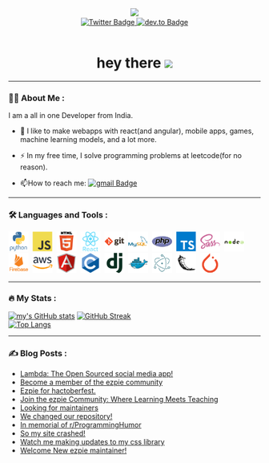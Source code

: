 <div id="header" align="center">
  <img src="https://user-images.githubusercontent.com/104765117/194759558-17dc6b7e-759c-43fb-b0a6-6606fe9a49c3.png" width="200"/>
</div>
<div id="badges" align="center">
  <a href="https://twitter.com/EzpieCo">
    <img src="https://img.shields.io/badge/Twiiter-blue?style=for-the-badge&logo=twitter&logoColor=white" alt="Twitter Badge"/>
  </a>
  <a href="https://dev.to/ezpieco">
    <img src="https://img.shields.io/badge/dev.to-black?style=for-the-badge&logo=dev.to&logoColor=white" alt="dev.to Badge"/>
  </a>
</div>
<div align="center">
  <img src="https://komarev.com/ghpvc/?username=ishaan010&style=flat-square&color=blue" alt=""/>
</div>
<div align="center">
  <h1>
    hey there
    <img src="https://media.giphy.com/media/hvRJCLFzcasrR4ia7z/giphy.gif" width="30px"/>
  </h1>
</div>

---

### :technologist: About Me :
I am a all in one Developer from India.

- :telescope: I like to make webapps with react(and angular), mobile apps, games, machine learning models, and a lot more.

- :zap: In my free time, I solve programming problems at leetcode(for no reason).

- :mailbox:How to reach me: [![gmail Badge](https://img.shields.io/badge/-Gmail-white?style=flat&logo=Gmail&logoColor=red)](https://mail.google.com/mail/u/0/#inbox?compose=VpCqJZNgsxKtkBZBfFmzqBqhNtPFmWJkzGkCPDbQNZXMWdCbkXSgNxTjBPHzDcHWkSZbFQv)

---

### :hammer_and_wrench: Languages and Tools :
<div>
  <img src="https://github.com/devicons/devicon/blob/master/icons/python/python-original-wordmark.svg" width="40">&nbsp;
  <img src="https://github.com/devicons/devicon/blob/master/icons/javascript/javascript-original.svg" width="40">&nbsp;
  <img src="https://github.com/devicons/devicon/blob/master/icons/html5/html5-original-wordmark.svg" width="40">&nbsp;
  <img src="https://github.com/devicons/devicon/blob/master/icons/react/react-original-wordmark.svg" width="40">&nbsp;
  <img src="https://github.com/devicons/devicon/blob/master/icons/git/git-original-wordmark.svg" width="40">&nbsp;
  <img src="https://github.com/devicons/devicon/blob/master/icons/mysql/mysql-original-wordmark.svg" width="40">&nbsp;
  <img src="https://github.com/devicons/devicon/blob/master/icons/php/php-original.svg" width="40">&nbsp;
  <img src="https://github.com/devicons/devicon/blob/master/icons/typescript/typescript-original.svg" width="40">&nbsp;
  <img src="https://github.com/devicons/devicon/blob/master/icons/sass/sass-original.svg" width="40">&nbsp;
  <img src="https://github.com/devicons/devicon/blob/master/icons/nodejs/nodejs-original-wordmark.svg" width="40">&nbsp;
  <img src="https://github.com/devicons/devicon/blob/master/icons/firebase/firebase-plain-wordmark.svg" width="40">&nbsp;
  <img src="https://github.com/devicons/devicon/blob/master/icons/amazonwebservices/amazonwebservices-original-wordmark.svg" width="40">&nbsp;
  <img src="https://github.com/devicons/devicon/blob/master/icons/angularjs/angularjs-original.svg" width="40">&nbsp;
  <img src="https://github.com/devicons/devicon/blob/master/icons/c/c-original.svg" width="40">&nbsp;
  <img src="https://github.com/devicons/devicon/blob/master/icons/django/django-plain.svg" width="40">&nbsp;
  <img src="https://github.com/devicons/devicon/blob/master/icons/docker/docker-original.svg" width="40">&nbsp;
  <img src="https://github.com/devicons/devicon/blob/master/icons/electron/electron-original.svg" width="40">&nbsp;
  <img src="https://github.com/devicons/devicon/blob/master/icons/flask/flask-original.svg" width="40">&nbsp;
  <img src="https://github.com/devicons/devicon/blob/master/icons/pytorch/pytorch-original.svg" width="40">&nbsp;
</div>

---

### :fire: My Stats :
[![my's GitHub stats](https://github-readme-stats.vercel.app/api?username=ezpieco)](https://github.com/anuraghazra/github-readme-stats)
[![GitHub Streak](http://github-readme-streak-stats.herokuapp.com?user=ezpieco&theme=dark)](https://git.io/streak-stats) <br>
[![Top Langs](https://github-readme-stats.vercel.app/api/top-langs/?username=ezpieco&layout=compact&theme=vision-friendly-dark)](https://github.com/anuraghazra/github-readme-stats)

---

### :writing_hand: Blog Posts :
<!-- BLOG-POST-LIST:START -->
- [Lambda: The Open Sourced social media app!](https://dev.to/ezpie/lambda-the-open-sourced-social-media-app-12m4)
- [Become a member of the ezpie community](https://dev.to/ezpie/become-a-member-of-the-ezpie-community-a08)
- [Ezpie for hactoberfest.](https://dev.to/ezpie/placeholder-maintainer-20ae)
- [Join the ezpie Community: Where Learning Meets Teaching](https://dev.to/ezpie/join-the-ezpie-community-where-learning-meets-teaching-2i0m)
- [Looking for maintainers](https://dev.to/ezpie/looking-for-maintainers-gi6)
- [We changed our repository!](https://dev.to/ezpieco/we-changed-our-repository-5bom)
- [In memorial of r/ProgrammingHumor](https://dev.to/ezpieco/in-memorial-of-rprogramminghumor-p44)
- [So my site crashed!](https://dev.to/ezpieco/so-my-site-crashed-210f)
- [Watch me making updates to my css library](https://dev.to/ezpieco/watch-me-making-updates-to-my-css-library-2iop)
- [Welcome New ezpie maintainer!](https://dev.to/ezpieco/welcome-new-ezpie-maintainer-554o)
<!-- BLOG-POST-LIST:END -->

